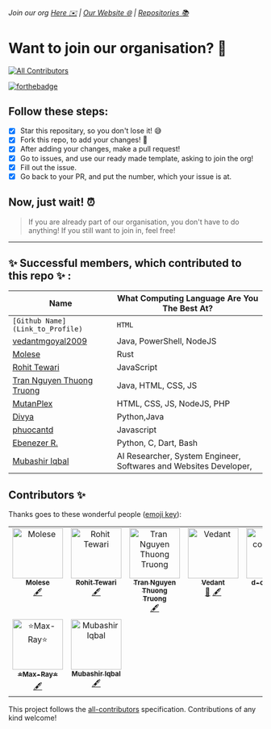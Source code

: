 ###### Join our org [Here ✉️](https://github.com/App-Choreography/Get-An-Invite/issues/new?assignees=CodingSpecies&labels=Organisation+Invite%21+%F0%9F%93%A8&template=please-can-i-join-this-organisation------.md&title=Please+Can+I+Join+This+Organisation%3F+%F0%9F%A5%BA%F0%9F%99%8F") | [Our Website 🌐](https://app-choreography.github.io/) | [Repositories 📚](https://github.com/orgs/App-Choreography/repositories)

# Want to join our organisation? 🏢
<!-- ALL-CONTRIBUTORS-BADGE:START - Do not remove or modify this section -->
[![All Contributors](https://img.shields.io/badge/all_contributors-9-orange.svg?style=flat-square)](#contributors-)
<!-- ALL-CONTRIBUTORS-BADGE:END -->

[![forthebadge](https://forthebadge.com/images/badges/open-source.svg)](https://forthebadge.com)

## Follow these steps:
  
- [x] Star this repositary, so you don't lose it! 😅
- [x] Fork this repo, to add your changes! 📝
- [x] After adding your changes, make a pull request! 
- [x] Go to issues, and use our ready made template, asking to join the org!
- [x] Fill out the issue. 
- [x] Go back to your PR, and put the number, which your issue is at.

## Now, just wait! ⏰

> If you are already part of our organisation, you don't have to do anything! If you still want to join in, feel free!

----------------------------------------------------------------------

## ✨ Successful members, which contributed to this repo  ✨ : 

| Name | What Computing Language Are You The Best At? | 
| ---- | -------------------------------------------- |
| `[Github Name](Link_to_Profile)`    | `HTML`        |
| [vedantmgoyal2009](https://github.com/vedantmgoyal2009) | Java, PowerShell, NodeJS |
| [Molese](https://github.com/m0lese) | Rust          |
| [Rohit Tewari](https://github.com/rtewari056) | JavaScript |
| [Tran Nguyen Thuong Truong](https://github.com/thuongtruong1009) | Java, HTML, CSS, JS |
| [MutanPlex](https://github.com/MutanPlex) | HTML, CSS, JS, NodeJS, PHP |
| [Divya](https://github.com/d-coder111) | Python,Java |
| [phuocantd](https://github.com/phuocantd) | Javascript |
| [Ebenezer R.](https://github.com/Itsfoss0)| Python, C, Dart, Bash|
| [Mubashir Iqbal](https://github.com/Mubshr07) | AI Researcher, System Engineer, Softwares and Websites Developer,


## Contributors ✨

Thanks goes to these wonderful people ([emoji key](https://allcontributors.org/docs/en/emoji-key)):

<!-- ALL-CONTRIBUTORS-LIST:START - Do not remove or modify this section -->
<!-- prettier-ignore-start -->
<!-- markdownlint-disable -->
<table>
  <tbody>
    <tr>
      <td align="center" valign="top" width="14.28%"><a href="https://molese.me"><img src="https://avatars.githubusercontent.com/u/86180257?v=4?s=100" width="100px;" alt="Molese"/><br /><sub><b>Molese</b></sub></a><br /><a href="#content-m0lese" title="Content">🖋</a></td>
      <td align="center" valign="top" width="14.28%"><a href="https://github.com/rtewari056"><img src="https://avatars.githubusercontent.com/u/75976169?v=4?s=100" width="100px;" alt="Rohit Tewari"/><br /><sub><b>Rohit Tewari</b></sub></a><br /><a href="#content-rtewari056" title="Content">🖋</a></td>
      <td align="center" valign="top" width="14.28%"><a href="https://thuongtruonginc.wixsite.com/portfolio"><img src="https://avatars.githubusercontent.com/u/71834167?v=4?s=100" width="100px;" alt="Tran Nguyen Thuong Truong"/><br /><sub><b>Tran Nguyen Thuong Truong</b></sub></a><br /><a href="#content-thuongtruong1009" title="Content">🖋</a></td>
      <td align="center" valign="top" width="14.28%"><a href="https://bittu.eu.org"><img src="https://avatars.githubusercontent.com/u/83997633?v=4?s=100" width="100px;" alt="Vedant"/><br /><sub><b>Vedant</b></sub></a><br /><a href="https://github.com/App-Choreography/Get-An-Invite/commits?author=vedantmgoyal2009" title="Documentation">📖</a> <a href="#content-vedantmgoyal2009" title="Content">🖋</a></td>
      <td align="center" valign="top" width="14.28%"><a href="https://github.com/d-coder111"><img src="https://avatars.githubusercontent.com/u/82580017?v=4?s=100" width="100px;" alt="d-coder111"/><br /><sub><b>d-coder111</b></sub></a><br /><a href="#content-d-coder111" title="Content">🖋</a></td>
      <td align="center" valign="top" width="14.28%"><a href="https://github.com/Rudra2198"><img src="https://avatars.githubusercontent.com/u/89503697?v=4?s=100" width="100px;" alt="Rudra Patel"/><br /><sub><b>Rudra Patel</b></sub></a><br /><a href="#content-Rudra2198" title="Content">🖋</a></td>
      <td align="center" valign="top" width="14.28%"><a href="https://github.com/Itsfoss0"><img src="https://avatars.githubusercontent.com/u/105123601?v=4?s=100" width="100px;" alt="Ebenezer R. "/><br /><sub><b>Ebenezer R. </b></sub></a><br /><a href="#content-Itsfoss0" title="Content">🖋</a></td>
    </tr>
    <tr>
      <td align="center" valign="top" width="14.28%"><a href="https://github.com/max-ray001"><img src="https://avatars.githubusercontent.com/u/142807911?v=4?s=100" width="100px;" alt="⭐Max-Ray⭐"/><br /><sub><b>⭐Max-Ray⭐</b></sub></a><br /><a href="#content-max-ray001" title="Content">🖋</a></td>
      <td align="center" valign="top" width="14.28%"><a href="https://mubashiriqbal07.wordpress.com/"><img src="https://avatars.githubusercontent.com/u/34352213?v=4?s=100" width="100px;" alt="Mubashir Iqbal"/><br /><sub><b>Mubashir Iqbal</b></sub></a><br /><a href="#content-Mubshr07" title="Content">🖋</a></td>
    </tr>
  </tbody>
</table>

<!-- markdownlint-restore -->
<!-- prettier-ignore-end -->

<!-- ALL-CONTRIBUTORS-LIST:END -->

This project follows the [all-contributors](https://github.com/all-contributors/all-contributors) specification. Contributions of any kind welcome!
